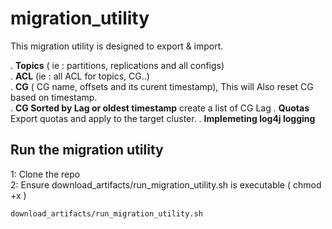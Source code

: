 # migration_utility
This migration utility is designed to export & import.  

. <b>Topics</b> ( ie : partitions, replications and all configs)     
. <b>ACL</b>  (ie : all ACL for topics, CG..)   
. <b>CG</b>   ( CG name, offsets and its curent timestamp), This will Also reset CG based on timestamp.   
. <b>CG Sorted by Lag or oldest timestamp</b> create a list of CG Lag
. <b> Quotas </b>   Export quotas and apply to the target cluster.
. <b>Implemeting log4j logging </b>     



## Run the migration utility
1: Clone the repo    
2: Ensure download_artifacts/run_migration_utility.sh is executable ( chmod +x ) 
```asciidoc
download_artifacts/run_migration_utility.sh
```






 
